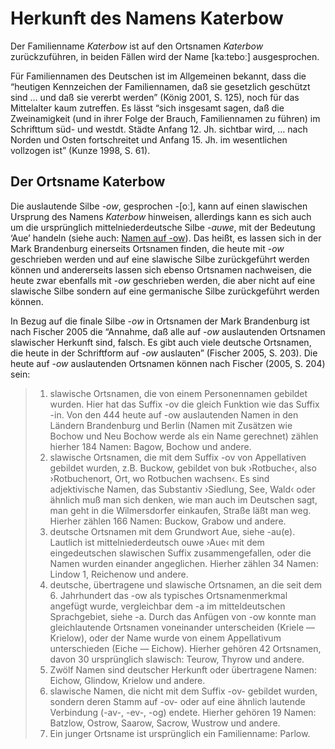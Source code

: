 # Herkunft des Namens Katerbow

Der Familienname *Katerbow* ist auf den Ortsnamen *Katerbow* zurückzuführen, in beiden Fällen wird der Name [kaːtɐboː] ausgesprochen. 

Für Familiennamen des Deutschen ist im Allgemeinen bekannt, dass die “heutigen Kennzeichen der Familiennamen, daß sie gesetzlich geschützt sind … und daß sie vererbt werden” (König 2001, S. 125), noch für das Mittelalter kaum zutreffen. Es lässt “sich insgesamt sagen, daß die Zweinamigkeit (und in ihrer Folge der Brauch, Familiennamen zu führen) im Schrifttum süd- und westdt. Städte Anfang 12. Jh. sichtbar wird, … nach Norden und Osten fortschreitet und Anfang 15. Jh. im wesentlichen vollzogen ist” (Kunze 1998, S. 61).

## Der Ortsname Katerbow
Die auslautende Silbe *-ow*, gesprochen -[oː], kann auf einen slawischen Ursprung des Namens *Katerbow* hinweisen, allerdings kann es sich auch um die ursprünglich mittelniederdeutsche Silbe -*auwe*, mit der Bedeutung ‘Aue’ handeln (siehe auch: [Namen auf -ow](http://de.wikipedia.org/wiki/Namen_auf_-ow)). Das heißt, es lassen sich in der Mark Brandenburg einerseits Ortsnamen finden, die heute mit -*ow* geschrieben werden und auf eine slawische Silbe zurückgeführt werden können und andererseits lassen sich ebenso Ortsnamen nachweisen, die heute zwar ebenfalls mit -*ow* geschrieben werden, die aber nicht auf eine slawische Silbe sondern auf eine germanische Silbe zurückgeführt werden können.

In Bezug auf die finale Silbe -*ow* in Ortsnamen der Mark Brandenburg ist nach Fischer 2005 die “Annahme, daß alle auf -*ow* auslautenden Ortsnamen slawischer Herkunft sind, falsch. Es gibt auch viele deutsche Ortsnamen, die heute in der Schriftform auf -*ow* auslauten” (Fischer 2005, S. 203). Die heute auf -*ow* auslautenden Ortsnamen können nach Fischer (2005, S. 204) sein:
> 1. slawische Ortsnamen, die von einem Personennamen gebildet wurden. Hier hat das Suffix -ov die gleich Funktion wie das Suffix -in. Von den 444 heute auf -ow auslautenden Namen in den Ländern Brandenburg und Berlin (Namen mit Zusätzen wie Bochow und Neu Bochow werde als ein Name gerechnet) zählen hierher 184 Namen: Bagow, Bochow und andere.
> 2. slawische Ortsnamen, die mit dem Suffix -ov von Appellativen gebildet wurden, z.B. Buckow, gebildet von buk ›Rotbuche‹, also ›Rotbuchenort, Ort, wo Rotbuchen wachsen‹. Es sind adjektivische Namen, das Substantiv ›Siedlung, See, Wald‹ oder ähnlich muß man sich denken, wie man auch im Deutschen sagt, man geht in die Wilmersdorfer einkaufen, Straße läßt man weg. Hierher zählen 166 Namen: Buckow, Grabow und andere.
> 3. deutsche Ortsnamen mit dem Grundwort Aue, siehe -au(e). Lautlich ist mittelniederdeutsch ouwe ›Aue‹ mit dem eingedeutschen slawischen Suffix zusammengefallen, oder die Namen wurden einander angeglichen. Hierher zählen 34 Namen: Lindow 1, Reichenow und andere.
> 4. deutsche, übertragene und slawische Ortsnamen, an die seit dem 6. Jahrhundert das -ow als typisches Ortsnamenmerkmal angefügt wurde, vergleichbar dem -a im mitteldeutschen Sprachgebiet, siehe -a. Durch das Anfügen von -ow konnte man gleichlautende Ortsnamen voneinander unterscheiden (Kriele — Krielow), oder der Name wurde von einem Appellativum unterschieden (Eiche — Eichow). Hierher gehören 42 Ortsnamen, davon 30 ursprünglich slawisch: Teurow, Thyrow und andere.
> 5. Zwölf Namen sind deutscher Herkunft oder übertragene Namen: Eichow, Glindow, Krielow und andere.
> 6. slawische Namen, die nicht mit dem Suffix -ov- gebildet wurden, sondern deren Stamm auf -ov- oder auf eine ähnlich lautende Verbindung (-av-, -ev-, -og) endete. Hierher gehören 19 Namen: Batzlow, Ostrow, Saarow, Sacrow, Wustrow und andere.
> 7. Ein junger Ortsname ist ursprünglich ein Familienname: Parlow.
